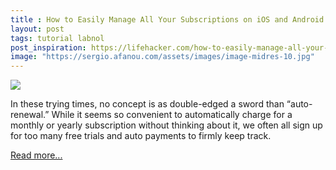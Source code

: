 ```yaml
---
title : How to Easily Manage All Your Subscriptions on iOS and Android
layout: post
tags: tutorial labnol
post_inspiration: https://lifehacker.com/how-to-easily-manage-all-your-subscriptions-on-ios-and-1846605754
image: "https://sergio.afanou.com/assets/images/image-midres-10.jpg"
---
```


<img src="https://i.kinja-img.com/gawker-media/image/upload/s--PN81C_nH--/c_fit,fl_progressive,q_80,w_636/hknudvm6kc6wiuycnkde.jpg" /><p>In these trying times, no concept is as double-edged a sword than “auto-renewal.” While it seems so convenient to automatically charge for a monthly or yearly subscription without thinking about it, we often all sign up for too many free trials and auto payments to firmly keep track.</p><p><a href="https://lifehacker.com/how-to-easily-manage-all-your-subscriptions-on-ios-and-1846605754">Read more...</a></p>